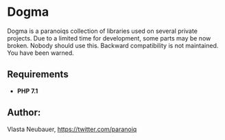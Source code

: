 Dogma
========

Dogma is a paranoiqs collection of libraries used on several private projects.
Due to a limited time for development, some parts may be now broken.
Nobody should use this. Backward compatibility is not maintained. You have been warned.


Requirements
--------
 - **PHP 7.1**


Author:
--------
Vlasta Neubauer, https://twitter.com/paranoiq
